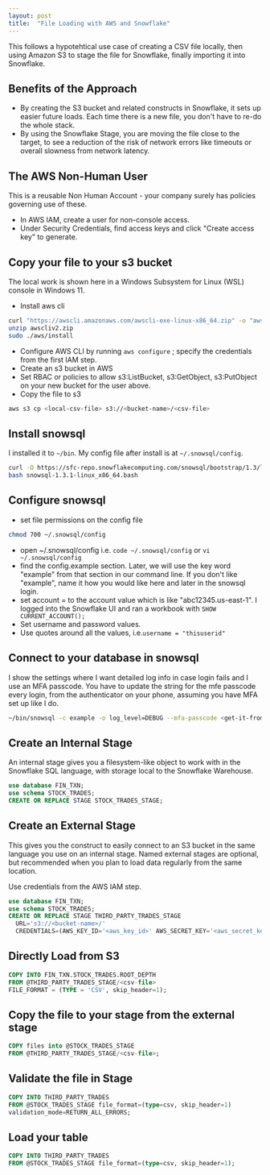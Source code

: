 ```yaml
---
layout: post
title:  "File Loading with AWS and Snowflake"
---
```


This follows a hypotehtical use case of creating a CSV file locally, then using Amazon S3 to stage the file for Snowflake, finally importing it into Snowflake.

## Benefits of the Approach

- By creating the S3 bucket and related constructs in Snowflake, it sets up easier future loads. Each time there is a new file, you don't have to re-do the whole stack.
- By using the Snowflake Stage, you are moving the file close to the target, to see a reduction of the risk of network errors like timeouts or overall slowness from network latency.

## The AWS Non-Human User

This is a reusable Non Human Account - your company surely has policies governing use of these.

- In AWS IAM, create a user for non-console access.
- Under Security Credentials, find access keys and click "Create access key" to generate.

## Copy your file to your s3 bucket

The local work is shown here in a Windows Subsystem for Linux (WSL) console in Windows 11.

- Install aws cli

```bash
curl "https://awscli.amazonaws.com/awscli-exe-linux-x86_64.zip" -o "awscliv2.zip"
unzip awscliv2.zip
sudo ./aws/install
```

- Configure AWS CLI by running `aws configure` ; specify the credentials from the first IAM step.
- Create an s3 bucket in AWS
- Set RBAC or policies to allow s3:ListBucket, s3:GetObject, s3:PutObject on your new bucket for the user above.
- Copy the file to s3

```bash
aws s3 cp <local-csv-file> s3://<bucket-name>/<csv-file>
```

## Install snowsql

I installed it to `~/bin`. My config file after install is at `~/.snowsql/config`.

```bash
curl -O https://sfc-repo.snowflakecomputing.com/snowsql/bootstrap/1.3/linux_x86_64/snowsql-1.3.1-linux_x86_64.bash
bash snowsql-1.3.1-linux_x86_64.bash
```

## Configure snowsql

- set file permissions on the config file

```bash
chmod 700 ~/.snowsql/config
```

- open ~/.snowsql/config i.e. `code ~/.snowsql/config` or `vi ~/.snowsql/config`
- find the config.example section. Later, we will use the key word "example" from that section in our command line. If you don't like "example", name it how you would like here and later in the snowsql login.
- set account = to the account value which is like "abc12345.us-east-1". I logged into the Snowflake UI and ran a workbook with  `SHOW CURRENT_ACCOUNT();`
- Set username and password values.
- Use quotes around all the values, i.e.`username = "thisuserid"`

## Connect to your database in snowsql

I show the settings where I want detailed log info in case login fails and I use an MFA passcode. You have to update the string for the mfe passcode every login, from the authenticator on your phone, assuming you have MFA set up like I do.

```bash
~/bin/snowsql -c example -o log_level=DEBUG --mfa-passcode <get-it-from-mfa-app>
```

## Create an Internal Stage

An internal stage gives you a filesystem-like object to work with in the Snowflake SQL language, with storage local to the Snowflake Warehouse.

```sql
use database FIN_TXN;
use schema STOCK_TRADES;
CREATE OR REPLACE STAGE STOCK_TRADES_STAGE;
```

## Create an External Stage

This gives you the construct to easily connect to an S3 bucket in the same language you use on an internal stage. Named external stages are optional, but recommended when you plan to load data regularly from the same location. 

Use credentials from the AWS IAM step.

```sql
use database FIN_TXN;
use schema STOCK_TRADES;
CREATE OR REPLACE STAGE THIRD_PARTY_TRADES_STAGE
  URL='s3://<bucket-name>/'
  CREDENTIALS=(AWS_KEY_ID='<aws_key_id>' AWS_SECRET_KEY='<aws_secret_key>');
```

## Directly Load from S3

```sql
COPY INTO FIN_TXN.STOCK_TRADES.ROOT_DEPTH
FROM @THIRD_PARTY_TRADES_STAGE/<csv-file>
FILE_FORMAT = (TYPE = 'CSV', skip_header=1);
```

## Copy the file to your stage from the external stage

```sql
COPY files into @STOCK_TRADES_STAGE
FROM @THIRD_PARTY_TRADES_STAGE/<csv-file>;
```

## Validate the file in Stage

```sql
COPY INTO THIRD_PARTY_TRADES
FROM @STOCK_TRADES_STAGE file_format=(type=csv, skip_header=1)
validation_mode=RETURN_ALL_ERRORS;
```

## Load your table

```sql
COPY INTO THIRD_PARTY_TRADES
FROM @STOCK_TRADES_STAGE file_format=(type=csv, skip_header=1);
```
